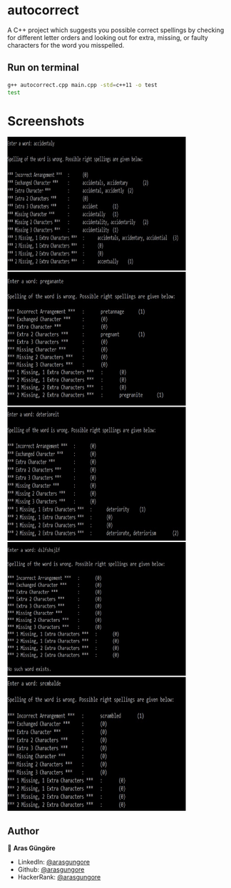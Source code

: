 # autocorrect
A C++ project which suggests you possible correct spellings by checking for different letter orders and looking out for extra, missing, or faulty characters for the word you misspelled.

## Run on terminal

```sh
g++ autocorrect.cpp main.cpp -std=c++11 -o test
test
```

# Screenshots

<p align="left">
  <img alt="Screenshot" src="https://github.com/arasgungore/autocorrect/blob/main/Screenshots/1.jpg" width="400" height="300">
  <img alt="Screenshot" src="https://github.com/arasgungore/autocorrect/blob/main/Screenshots/2.jpg" width="400" height="300">
  <img alt="Screenshot" src="https://github.com/arasgungore/autocorrect/blob/main/Screenshots/3.jpg" width="400" height="300">
  <img alt="Screenshot" src="https://github.com/arasgungore/autocorrect/blob/main/Screenshots/4.jpg" width="400" height="300">
  <img alt="Screenshot" src="https://github.com/arasgungore/autocorrect/blob/main/Screenshots/5.jpg" width="400" height="300">
</p>

## Author

👤 **Aras Güngöre**

* LinkedIn: [@arasgungore](https://www.linkedin.com/in/arasgungore)
* Github: [@arasgungore](https://github.com/arasgungore)
* HackerRank: [@arasgungore](https://www.hackerrank.com/arasgungore)
